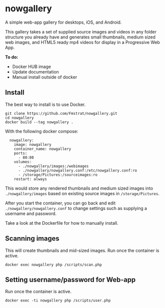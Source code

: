 # nowgallery
A simple web-app gallery for desktops, iOS, and Android.

This gallery takes a set of supplied source images and videos in any folder structure you already have and generates small thumbnails, medium sized web images, and HTML5 ready mp4 videos for display in a Progressive Web App.

**To do:**
- Docker HUB image
- Update documentation
- Manual install outside of docker

## Install
The best way to install is to use Docker.
```
git clone https://github.com/Fmstrat/nowgallery.git
cd nowgallery
docker build --tag nowgallery .
```
With the following docker compose:
```
  nowgallery:
    image: nowgallery
    container_name: nowgallery
    ports:
      - 80:80
    volumes:
      - ./nowgallery/images:/webimages
      - ./nowgallery/nowgallery.conf:/etc/nowgallery.conf:ro
      - /storage/Pictures:/sourceimages:ro
    restart: always
```
This would store any rendered thumbnails and medium sized images into `./nowgallery/images` based on existing source images in `/storage/Pictures`.

After you start the container, you can go back and edit `./nowgallery/nowgallery.conf` to change settings such as supplying a username and password.

Take a look at the Dockerfile for how to manually install.

## Scanning images
This will create thumbnails and mid-sized images. Run once the container is active.
```
docker exec nowgallery php /scripts/scan.php
```
## Setting username/password for Web-app
Run once the container is active.
```
docker exec -ti nowgallery php /scripts/user.php
```
